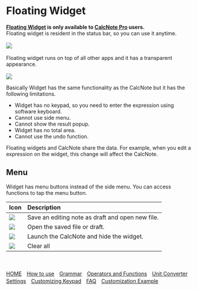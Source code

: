 # Floating Widget
**[Floating Widget](floating_widget.md) is only available to [CalcNote Pro](https://play.google.com/store/apps/details?id=com.burton999.notecal.pro) users.**  
Floating widget is resident in the status bar, so you can use it anytime.
<br><br>
<img src="https://raw.githubusercontent.com/burton999dev/CalcNoteHelp/master/images/en/floating_notification.png">
<br><br>
Floating widget runs on top of all other apps and it has a transparent appearance.
<br><br>
<img src="https://raw.githubusercontent.com/burton999dev/CalcNoteHelp/master/images/en/floating_widget.png">

Basically Widget has the same functionality as the CalcNote but it has the following limitations.  

- Widget has no keypad, so you need to enter the expression using software keyboard.
- Cannot use side menu.  
- Cannot show the result popup.
- Widget has no total area.
- Cannot use the undo function.

Floating widgets and CalcNote share the data.
For example, when you edit a expression on the widget, this change will affect the CalcNote.

## Menu
Widget has menu buttons instead of the side menu. You can access functions to tap the menu button.  


|Icon|Description|
|:-----------|:------------|
<img src="https://raw.githubusercontent.com/burton999dev/CalcNoteHelp/master/images/all/ic_add_black_18dp.png">|Save an editing note as draft and open new file.
<img src="https://raw.githubusercontent.com/burton999dev/CalcNoteHelp/master/images/all/ic_folder_black_18dp.png">|Open the saved file or draft.
<img src="https://raw.githubusercontent.com/burton999dev/CalcNoteHelp/master/images/all/ic_calculator_black_18dp.png">|Launch the CalcNote and hide the widget.
<img src="https://raw.githubusercontent.com/burton999dev/CalcNoteHelp/master/images/all/ic_delete_forever_black_18dp.png">|Clear all

<br><br>
[HOME](index.md)　[How to use](how2use.md)　[Grammar](http://burton999dev.github.io/CalcNoteHelp/grammar_en.html)　[Operators and Functions](operator_and_function.md)　[Unit Converter](unit_converter.md)　[Settings](settings.md)　[Customizing Keypad](customizing_keypad.md)　[FAQ](faq.md)　[Customization Example](example4theme.md)  
